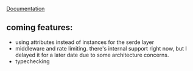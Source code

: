 [Documentation](https://ffrostflame.github.io/BridgeNet/)

## coming features:
- using attributes instead of instances for the serde layer
- middleware and rate limiting. there's internal support right now, but I delayed it for a later date due to some architecture concerns.
- typechecking